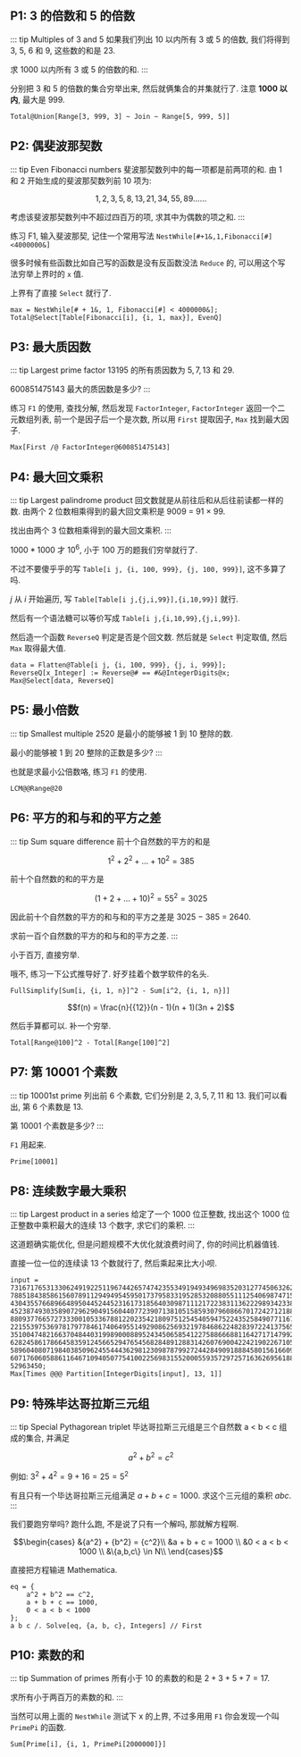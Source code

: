 ## P1: 3 的倍数和 5 的倍数

::: tip Multiples of 3 and 5
如果我们列出 10 以内所有 3 或 5 的倍数, 我们将得到 3, 5, 6 和 9, 这些数的和是 23.

求 1000 以内所有 3 或 5 的倍数的和.
:::

分别把 3 和 5 的倍数的集合穷举出来, 然后就俩集合的并集就行了. 注意 **1000 以内**, 最大是 999.

```wl
Total@Union[Range[3, 999, 3] ~ Join ~ Range[5, 999, 5]]
```

## P2: 偶斐波那契数

::: tip Even Fibonacci numbers
斐波那契数列中的每一项都是前两项的和. 由 1 和 2 开始生成的斐波那契数列前 10 项为:

$$1,2,3,5,8,13,21,34,55,89 \ldots  \ldots$$

考虑该斐波那契数列中不超过四百万的项, 求其中为偶数的项之和.
:::

练习 F1, 输入斐波那契, 记住一个常用写法 `NestWhile[#+1&,1,Fibonacci[#]<4000000&]`

很多时候有些函数比如自己写的函数是没有反函数没法 `Reduce` 的, 可以用这个写法穷举上界时的 `x` 值.

上界有了直接 `Select` 就行了.

```wl
max = NestWhile[# + 1&, 1, Fibonacci[#] < 4000000&];
Total@Select[Table[Fibonacci[i], {i, 1, max}], EvenQ]
```

## P3: 最大质因数

::: tip Largest prime factor
$13195$ 的所有质因数为 $5, 7, 13$ 和 $29$.

$600851475143$ 最大的质因数是多少?
:::

练习 `F1` 的使用, 查找分解, 然后发现 `FactorInteger`, `FactorInteger` 返回一个二元数组列表, 前一个是因子后一个是次数, 所以用 `First` 提取因子, `Max` 找到最大因子.

```wl
Max[First /@ FactorInteger@600851475143]
```

## P4: 最大回文乘积

::: tip Largest palindrome product
回文数就是从前往后和从后往前读都一样的数. 由两个 2 位数相乘得到的最大回文乘积是 9009 = 91 × 99.

找出由两个 3 位数相乘得到的最大回文乘积.
:::

$1000*1000$ 才 $10^6$, 小于 100 万的题我们穷举就行了.

不过不要傻乎乎的写 `Table[i j, {i, 100, 999}, {j, 100, 999}]`, 这不多算了吗.

$j$ 从 $i$ 开始遍历, 写 `Table[Table[i j,{j,i,99}],{i,10,99}]` 就行.

然后有一个语法糖可以等价写成 `Table[i j,{i,10,99},{j,i,99}]`.

然后造一个函数 `ReverseQ` 判定是否是个回文数. 然后就是 `Select` 判定取值, 然后 `Max` 取得最大值.

```wl
data = Flatten@Table[i j, {i, 100, 999}, {j, i, 999}];
ReverseQ[x_Integer] := Reverse@# == #&@IntegerDigits@x;
Max@Select[data, ReverseQ]
```

## P5: 最小倍数

::: tip Smallest multiple
2520 是最小的能够被 1 到 10 整除的数.

最小的能够被 1 到 20 整除的正数是多少?
:::

也就是求最小公倍数咯, 练习 `F1` 的使用.

```wl
LCM@@Range@20
```

## P6: 平方的和与和的平方之差

::: tip Sum square difference
前十个自然数的平方的和是

$${1^2} + {2^2} +  \ldots  + {10^2} = 385$$

前十个自然数的和的平方是

$${(1 + 2 +  \ldots  + 10)^2} = {55^2} = 3025$$

因此前十个自然数的平方的和与和的平方之差是 3025 − 385 = 2640.

求前一百个自然数的平方的和与和的平方之差.
:::

小于百万, 直接穷举.

哦不, 练习一下公式推导好了. 好歹挂着个数学软件的名头.

```wl
FullSimplify[Sum[i, {i, 1, n}]^2 - Sum[i^2, {i, 1, n}]]
```

$$f(n) = \frac{n}{{12}}(n - 1)(n + 1)(3n + 2)$$

然后手算都可以. 补一个穷举.

```wl
Total[Range@100]^2 - Total[Range[100]^2]
```

## P7: 第 10001 个素数

::: tip 10001st prime
列出前 $6$ 个素数, 它们分别是 $2, 3, 5, 7, 11$ 和 $13$. 我们可以看出, 第 $6$ 个素数是 $13$.

第 $10001$ 个素数是多少?
:::

`F1` 用起来.

```wl
Prime[10001]
```

## P8: 连续数字最大乘积

::: tip Largest product in a series
给定了一个 1000 位正整数, 找出这个 1000 位正整数中乘积最大的连续 13 个数字, 求它们的乘积.
:::

这道题确实能优化, 但是问题规模不大优化就浪费时间了, 你的时间比机器值钱.

直接一位一位的连续读 13 个数就行了, 然后乘起来比大小呗.

```wl
input = 73167176531330624919225119674426574742355349194934969835203127745063262395783180169848018694
7885184385861560789112949495459501737958331952853208805511125406987471585238630507156932909632952274
4304355766896648950445244523161731856403098711121722383113622298934233803081353362766142828064444866
4523874930358907296290491560440772390713810515859307960866701724271218839987979087922749219016997208
8809377665727333001053367881220235421809751254540594752243525849077116705560136048395864467063244157
2215539753697817977846174064955149290862569321978468622482839722413756570560574902614079729686524145
3510047482166370484403199890008895243450658541227588666881164271714799244429282308634656748139191231
6282458617866458359124566529476545682848912883142607690042242190226710556263211111093705442175069416
5896040807198403850962455444362981230987879927244284909188845801561660979191338754992005240636899125
6071760605886116467109405077541002256983155200055935729725716362695618826704282524836008232575304207
52963450;
Max[Times @@@ Partition[IntegerDigits[input], 13, 1]]
```


## P9: 特殊毕达哥拉斯三元组

::: tip Special Pythagorean triplet
毕达哥拉斯三元组是三个自然数 a < b < c 组成的集合, 并满足

$${a^2} + {b^2} = {c^2}$$

例如: ${3^2} + {4^2} = 9 + 16 = 25 = {5^2}$

有且只有一个毕达哥拉斯三元组满足 $a + b + c = 1000$. 求这个三元组的乘积 $abc$.
:::

我们要跑穷举吗? 跑什么跑, 不是说了只有一个解吗, 那就解方程啊.

$$\begin{cases}
&{a^2} + {b^2} = {c^2}\\
&a + b + c = 1000 \\
&0 < a < b < 1000 \\
&\{a,b,c\} \in N\\
\end{cases}$$

直接把方程输进 Mathematica.

```wl
eq = {
    a^2 + b^2 == c^2,
    a + b + c == 1000,
    0 < a < b < 1000
};
a b c /. Solve[eq, {a, b, c}, Integers] // First
```

## P10: 素数的和

::: tip Summation of primes
所有小于 $10$ 的素数的和是 $2 + 3 + 5 + 7 = 17$.

求所有小于两百万的素数的和.
:::

当然可以用上面的 `NestWhile` 测试下 x 的上界, 不过多用用 `F1` 你会发现一个叫 `PrimePi` 的函数.

```wl
Sum[Prime[i], {i, 1, PrimePi[2000000]}]
```
